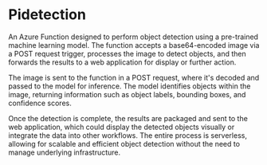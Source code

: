 # Pidetection

An Azure Function designed to perform object detection using a pre-trained machine learning model. The function accepts a base64-encoded image via a POST request trigger, processes the image to detect objects, and then forwards the results to a web application for display or further action.

The image is sent to the function in a POST request, where it's decoded and passed to the model for inference. The model identifies objects within the image, returning information such as object labels, bounding boxes, and confidence scores.

Once the detection is complete, the results are packaged and sent to the web application, which could display the detected objects visually or integrate the data into other workflows. The entire process is serverless, allowing for scalable and efficient object detection without the need to manage underlying infrastructure.


